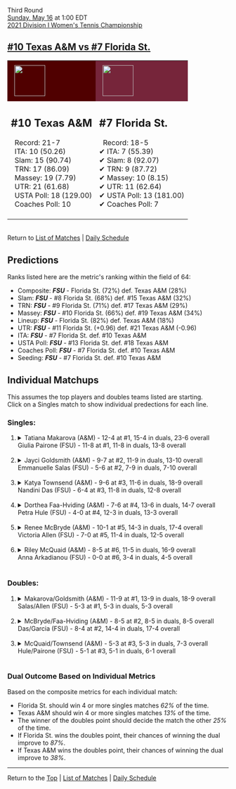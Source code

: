 Third Round[](#top)<a name="top"></a>  
[Sunday, May 16](../../schedule/05-16.md) at 1:00 EDT  
[2021 Division I Women's Tennis Championship](../index.md)  
## [#10 Texas A&M vs #7 Florida St.](https://www.ncaa.com/game/5833701)  

<table><tr style="background-color: #d9d9d9 !important"><td style="background-color: #500000 !important"><img src="https://www.ncaa.com/sites/default/files/images/logos/schools/t/texas-am.70.png" width="70" height="70" style="padding: 8px;" /></td><td style="background-color: #76253A !important"><img src="https://www.ncaa.com/sites/default/files/images/logos/schools/f/florida-st.70.png" width="70" height="70" style="padding: 8px;" /></td></tr><tr>
<td>  

<h2>#10 Texas A&M</h2>  
&nbsp; Record: 21-7<br>  
&nbsp; ITA: 10 (50.26)<br>  
&nbsp; Slam: 15 (90.74)<br>  
&nbsp; TRN: 17 (86.09)<br>  
&nbsp; Massey: 19 (7.79)<br>  
&nbsp; UTR: 21 (61.68)<br>  
&nbsp; USTA Poll: 18 (129.00)<br>  
&nbsp; Coaches Poll: 10<br>  
<br>  

</td>
<td>  

<h2>#7 Florida St.</h2>  
&nbsp; Record: 18-5<br>  
&#10004; ITA: 7 (55.39)<br>  
&#10004; Slam: 8 (92.07)<br>  
&#10004; TRN: 9 (87.72)<br>  
&#10004; Massey: 10 (8.15)<br>  
&#10004; UTR: 11 (62.64)<br>  
&#10004; USTA Poll: 13 (181.00)<br>  
&#10004; Coaches Poll: 7<br>  
<br>  

</td>
</tr></table>  


<br>Return to [List of Matches](../index.md) &#124; [Daily Schedule](../../schedule/05-16.md)

## Predictions  

Ranks listed here are the metric's ranking within the field of 64:  
- Composite: ***FSU*** - Florida St. (72%) def. Texas A&M (28%)  
- Slam: ***FSU*** - #8 Florida St. (68%) def. #15 Texas A&M (32%)  
- TRN: ***FSU*** - #9 Florida St. (71%) def. #17 Texas A&M (29%)  
- Massey: ***FSU*** - #10 Florida St. (66%) def. #19 Texas A&M (34%)  
- Lineup: ***FSU*** - Florida St. (82%) def. Texas A&M (18%)  
- UTR: ***FSU*** - #11 Florida St. (+0.96) def. #21 Texas A&M (-0.96)  
- ITA: ***FSU*** - #7 Florida St. def. #10 Texas A&M  
- USTA Poll: ***FSU*** - #13 Florida St. def. #18 Texas A&M  
- Coaches Poll: ***FSU*** - #7 Florida St. def. #10 Texas A&M  
- Seeding: ***FSU*** - #7 Florida St. def. #10 Texas A&M  

## Individual Matchups  
This assumes the top players and doubles teams listed are starting.  
Click on a Singles match to show individual predections for each line.  

### Singles:  

<ol>
<li><details>
<summary markdown="span">Tatiana Makarova (A&M) - 12-4 at #1, 15-4 in duals, 23-6 overall<br>Giulia Pairone (FSU) - 11-8 at #1, 11-8 in duals, 13-8 overall</summary>
<h4>Predictions</h4><ul>
<li>Composite: <b><i>FSU</i></b> - Pairone (54%) def. Makarova (46%)</li>  
<li>Slam: <b><i>FSU</i></b> - Pairone (67%) def. Makarova (33%)</li>  
<li>TRN: <b><i>FSU</i></b> - Pairone (57%) def. Makarova (43%)</li>  
<li>Massey: <b><i>FSU</i></b> - Pairone (55%) def. Makarova (45%)</li>  
<li>UTR: <b><i>A&M</i></b> - Makarova (61%) def. Pairone (39%)</li>  
<li>ITA: <b><i>FSU</i></b> - Pairone (30.67) def. Makarova (21.86)</li>  
</ul>
</details>&nbsp;</li>
<li><details>
<summary markdown="span">Jayci Goldsmith (A&M) - 9-7 at #2, 11-9 in duals, 13-10 overall<br>Emmanuelle Salas (FSU) - 5-6 at #2, 7-9 in duals, 7-10 overall</summary>
<h4>Predictions</h4><ul>
<li>Composite: <b><i>FSU</i></b> - Salas (53%) def. Goldsmith (47%)</li>  
<li>Slam: <b><i>A&M</i></b> - Goldsmith (58%) def. Salas (42%)</li>  
<li>TRN: <b><i>A&M</i></b> - Goldsmith (54%) def. Salas (46%)</li>  
<li>Massey: <b><i>FSU</i></b> - Salas (53%) def. Goldsmith (47%)</li>  
<li>UTR: <b><i>FSU</i></b> - Salas (73%) def. Goldsmith (27%)</li>  
<li>ITA: <b><i>FSU</i></b> - Salas (14.35) def. Goldsmith (3.03)</li>  
</ul>
</details>&nbsp;</li>
<li><details>
<summary markdown="span">Katya Townsend (A&M) - 9-6 at #3, 11-6 in duals, 18-9 overall<br>Nandini Das (FSU) - 6-4 at #3, 11-8 in duals, 12-8 overall</summary>
<h4>Predictions</h4><ul>
<li>Composite: <b><i>A&M</i></b> - Townsend (53%) def. Das (47%)</li>  
<li>Slam: <b><i>FSU</i></b> - Das (51%) def. Townsend (49%)</li>  
<li>TRN: <b><i>A&M</i></b> - Townsend (54%) def. Das (46%)</li>  
<li>Massey: <b><i>FSU</i></b> - Das (51%) def. Townsend (49%)</li>  
<li>UTR: <b><i>A&M</i></b> - Townsend (63%) def. Das (37%)</li>  
<li>ITA: <b><i>A&M</i></b> - Townsend (3.71) def. Das (2.52)</li>  
</ul>
</details>&nbsp;</li>
<li><details>
<summary markdown="span">Dorthea Faa-Hviding (A&M) - 7-6 at #4, 13-6 in duals, 14-7 overall<br>Petra Hule (FSU) - 4-0 at #4, 12-3 in duals, 13-3 overall</summary>
<h4>Predictions</h4><ul>
<li>Composite: <b><i>FSU</i></b> - Hule (77%) def. Faa-Hviding (23%)</li>  
<li>Slam: <b><i>FSU</i></b> - Hule (74%) def. Faa-Hviding (26%)</li>  
<li>TRN: <b><i>FSU</i></b> - Hule (81%) def. Faa-Hviding (19%)</li>  
<li>Massey: <b><i>FSU</i></b> - Hule (76%) def. Faa-Hviding (24%)</li>  
<li>UTR: <b><i>FSU</i></b> - Hule (75%) def. Faa-Hviding (25%)</li>  
<li>ITA: <b><i>FSU</i></b> - Hule (3.24) def. Faa-Hviding (1.87)</li>  
</ul>
</details>&nbsp;</li>
<li><details>
<summary markdown="span">Renee McBryde (A&M) - 10-1 at #5, 14-3 in duals, 17-4 overall<br>Victoria Allen (FSU) - 7-0 at #5, 11-4 in duals, 12-5 overall</summary>
<h4>Predictions</h4><ul>
<li>Composite: <b><i>FSU</i></b> - Allen (76%) def. McBryde (24%)</li>  
<li>Slam: <b><i>FSU</i></b> - Allen (78%) def. McBryde (22%)</li>  
<li>TRN: <b><i>FSU</i></b> - Allen (77%) def. McBryde (23%)</li>  
<li>Massey: <b><i>FSU</i></b> - Allen (72%) def. McBryde (28%)</li>  
<li>UTR: <b><i>FSU</i></b> - Allen (77%) def. McBryde (23%)</li>  
<li>ITA: <b><i>FSU</i></b> - Allen (2.90) def. McBryde (2.44)</li>  
</ul>
</details>&nbsp;</li>
<li><details>
<summary markdown="span">Riley McQuaid (A&M) - 8-5 at #6, 11-5 in duals, 16-9 overall<br>Anna Arkadianou (FSU) - 0-0 at #6, 3-4 in duals, 4-5 overall</summary>
<h4>Predictions</h4><ul>
<li>Composite: <b><i>FSU</i></b> - Arkadianou (74%) def. McQuaid (26%)</li>  
<li>Slam: <b><i>FSU</i></b> - Arkadianou (75%) def. McQuaid (25%)</li>  
<li>TRN: <b><i>FSU</i></b> - Arkadianou (73%) def. McQuaid (27%)</li>  
<li>Massey: <b><i>FSU</i></b> - Arkadianou (69%) def. McQuaid (31%)</li>  
<li>UTR: <b><i>FSU</i></b> - Arkadianou (77%) def. McQuaid (23%)</li>  
<li>ITA: <b><i>FSU</i></b> - # Arkadianou def. McQuaid (2.12)</li>  
</ul>
</details>&nbsp;</li>
</ol>

### Doubles:  

<ol>
<li><details>
<summary markdown="span">Makarova/Goldsmith (A&M) - 11-9 at #1, 13-9 in duals, 18-9 overall<br>Salas/Allen (FSU) - 5-3 at #1, 5-3 in duals, 5-3 overall</summary>
<br>Sorry, we don't have any metrics for this match
</details>&nbsp;</li>
<li><details>
<summary markdown="span">McBryde/Faa-Hviding (A&M) - 8-5 at #2, 8-5 in duals, 8-5 overall<br>Das/Garcia (FSU) - 8-4 at #2, 14-4 in duals, 17-4 overall</summary>
<br>Sorry, we don't have any metrics for this match
</details>&nbsp;</li>
<li><details>
<summary markdown="span">McQuaid/Townsend (A&M) - 5-3 at #3, 5-3 in duals, 7-3 overall<br>Hule/Pairone (FSU) - 5-1 at #3, 5-1 in duals, 6-1 overall</summary>
<br>Sorry, we don't have any metrics for this match
</details>&nbsp;</li>
</ol>

### Dual Outcome Based on Individual Metrics  
  
Based on the composite metrics for each individual match:  
- Florida St. should win 4 or more singles matches *62%* of the time.  
- Texas A&M should win 4 or more singles matches *13%* of the time.  
- The winner of the doubles point should decide the match the other *25%* of the time.  
- If Florida St. wins the doubles point, their chances of winning the dual improve to *87%*.  
- If Texas A&M wins the doubles point, their chances of winning the dual improve to *38%*.  
  
------

Return to the [Top](#top) &#124; [List of Matches](../index.md) &#124; [Daily Schedule](../../schedule/05-16.md)  
